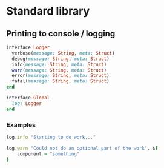# Standard library

## Printing to console / logging

```ruby
interface Logger
  verbose(message: String, meta: Struct)
  debug(message: String, meta: Struct)
  info(message: String, meta: Struct)
  warn(message: String, meta: Struct)
  error(message: String, meta: Struct)
  fatal(message: String, meta: Struct)
end

interface Global
  log: Logger
end
```

### Examples

```ruby
log.info "Starting to do work..."

log.warn "Could not do an optional part of the work", ${
    component = "something"
}
```